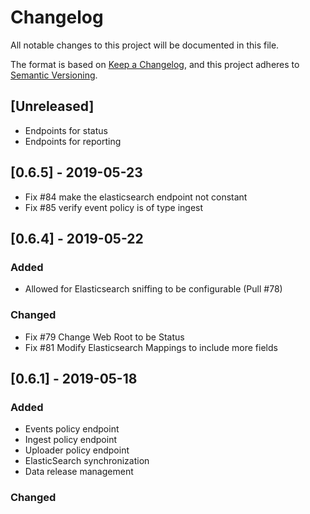 # Changelog
All notable changes to this project will be documented in this file.

The format is based on [Keep a Changelog](https://keepachangelog.com/en/1.0.0/),
and this project adheres to [Semantic Versioning](https://semver.org/spec/v2.0.0.html).

## [Unreleased]
- Endpoints for status
- Endpoints for reporting

## [0.6.5] - 2019-05-23
- Fix #84 make the elasticsearch endpoint not constant
- Fix #85 verify event policy is of type ingest

## [0.6.4] - 2019-05-22
### Added
- Allowed for Elasticsearch sniffing to be configurable (Pull #78)

### Changed
- Fix #79 Change Web Root to be Status
- Fix #81 Modify Elasticsearch Mappings to include more fields

## [0.6.1] - 2019-05-18
### Added
- Events policy endpoint
- Ingest policy endpoint
- Uploader policy endpoint
- ElasticSearch synchronization
- Data release management

### Changed
